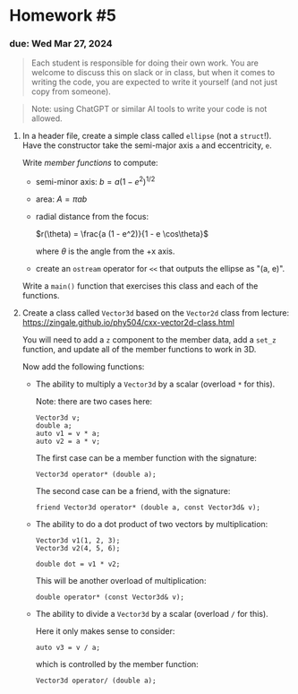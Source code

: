 # Homework #5

### due: Wed Mar 27, 2024

> Each student is responsible for doing their own work.  You are welcome to
> discuss this on slack or in class, but when it comes to writing the code,
> you are expected to write it yourself (and not just copy from someone).

> Note: using ChatGPT or similar AI tools to write your code is not allowed.

1. In a header file, create a simple class called `ellipse` (not a
   `struct`!).  Have the constructor take the semi-major axis `a`
   and eccentricity, `e`.

   Write *member functions* to compute:

   * semi-minor axis: $b = a (1 - e^2)^{1/2}$

   * area: $A = \pi a b$

   * radial distance from the focus:

     $r(\theta) = \frac{a (1 - e^2)}{1 - e \cos\theta}$

     where $\theta$ is the angle from the +x axis.

   * create an `ostream` operator for `<<` that outputs the
     ellipse as "(a, e)".

   Write a `main()` function that exercises this class and each of the
   functions.


2. Create a class called `Vector3d` based on the `Vector2d` class from lecture:
   https://zingale.github.io/phy504/cxx-vector2d-class.html

   You will need to add a `z` component to the member data, add a
   `set_z` function, and update all of the member functions to work in
   3D.

   Now add the following functions:

   * The ability to multiply a `Vector3d` by a scalar (overload `*` for this).

     Note: there are two cases here:

     ```
     Vector3d v;
     double a;
     auto v1 = v * a;
     auto v2 = a * v;
     ```

     The first case can be a member function with the signature:

     ```
     Vector3d operator* (double a);
     ```

     The second case can be a friend, with the signature:

     ```
     friend Vector3d operator* (double a, const Vector3d& v);
     ```

   * The ability to do a dot product of two vectors by multiplication:

     ```
     Vector3d v1(1, 2, 3);
     Vector3d v2(4, 5, 6);

     double dot = v1 * v2;
     ```

     This will be another overload of multiplication:

     ```
     double operator* (const Vector3d& v);
     ```

   * The ability to divide a `Vector3d` by a scalar (overload `/` for this).

     Here it only makes sense to consider:

     ```
     auto v3 = v / a;
     ```

     which is controlled by the member function:

     ```
     Vector3d operator/ (double a);
     ```
